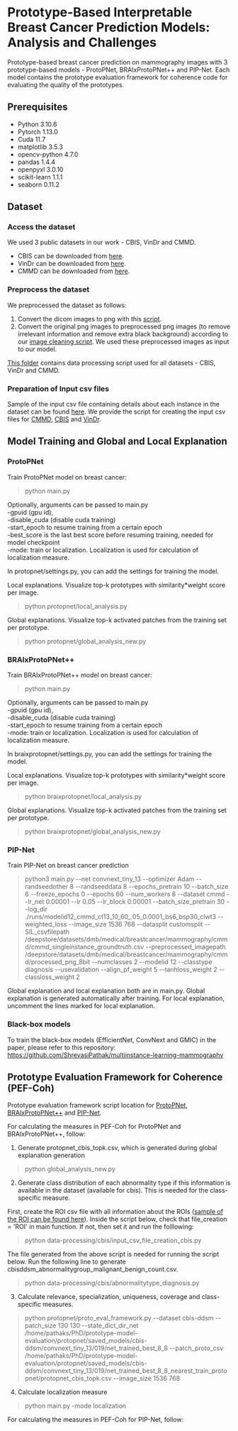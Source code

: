 # Prototype-Based Interpretable Breast Cancer Prediction Models: Analysis and Challenges

Prototype-based breast cancer prediction on mammography images with 3 prototype-based models - ProtoPNet, BRAIxProtoPNet++ and PIP-Net.
Each model contains the prototype evaluation framework for coherence code for evaluating the quality of the prototypes.

## Prerequisites
- Python 3.10.6
- Pytorch 1.13.0
- Cuda 11.7
- matplotlib 3.5.3
- opencv-python 4.7.0
- pandas 1.4.4
- openpyxl 3.0.10
- scikit-learn 1.1.1
- seaborn 0.11.2

## Dataset

### Access the dataset

We used 3 public datasets in our work - CBIS, VinDr and CMMD.

- CBIS can be downloaded from [here](https://wiki.cancerimagingarchive.net/pages/viewpage.action?pageId=22516629).
- VinDr can be downloaded from [here](https://vindr.ai/datasets/mammo).
- CMMD can be downloaded from [here](https://www.cancerimagingarchive.net/collection/cmmd/).

### Preprocess the dataset

We preprocessed the dataset as follows:

1. Convert the dicom images to png with this [script](data-processing/cmmd/dicom_to_png.py). <br/>
2. Convert the original png images to preprocessed png images (to remove irrelevant information and remove extra black background) according to our [image cleaning script](data-processing/cmmd/image_cleaning.py). We used these preprocessed images as input to our model.

[This folder](data-processing) contains data processing script used for all datasets - CBIS, VinDr and CMMD. 

### Preparation of Input csv files

Sample of the input csv file containing details about each instance in the dataset can be found [here](sample-input-csv-file).
We provide the script for creating the input csv files for [CMMD](data-processing/cmmd/utilities.py), [CBIS](data-processing/cbis/input_csv_file_creation_cbis.py) and [VinDr](data-processing/vindr/utilities.py).  

## Model Training and Global and Local Explanation

### ProtoPNet

Train ProtoPNet model on breast cancer:
> python main.py

Optionally, arguments can be passed to main.py <br/>
-gpuid (gpu id), <br/>
-disable_cuda (disable cuda training) <br/>
-start_epoch to resume training from a certain epoch <br/>
-best_score is the last best score before resuming training, needed for model checkpoint <br/>
-mode: train or localization. Localization is used for calculation of localization measure.

In protopnet/settings.py, you can add the settings for training the model.

Local explanations. Visualize top-k prototypes with similarity*weight score per image. 
> python protopnet/local_analysis.py

Global explanations. Visualize top-k activated patches from the training set per prototype.
> python protopnet/global_analysis_new.py

### BRAIxProtoPNet++
Train BRAIxProtoPNet++ model on breast cancer:
> python main.py

Optionally, arguments can be passed to main.py <br/>
-gpuid (gpu id), <br/>
-disable_cuda (disable cuda training) <br/>
-start_epoch to resume training from a certain epoch <br/>
-mode: train or localization. Localization is used for calculation of localization measure.

In braixprotopnet/settings.py, you can add the settings for training the model.

Local explanations. Visualize top-k prototypes with similarity*weight score per image. 
> python braixprotopnet/local_analysis.py

Global explanations. Visualize top-k activated patches from the training set per prototype.
> python braixprotopnet/global_analysis_new.py

### PIP-Net

Train PIP-Net on breast cancer prediction
> python3 main.py --net convnext_tiny_13 --optimizer Adam --randseedother 8 --randseeddata 8 --epochs_pretrain 10 --batch_size 6 --freeze_epochs 0 --epochs 60 --num_workers 8 --dataset cmmd --lr_net 0.00001 --lr 0.05 --lr_block 0.00001 --batch_size_pretrain 30 --log_dir ./runs/modelid12_cmmd_ct13_10_60_.05_0.0001_bs6_bsp30_clwt3 --weighted_loss --image_size 1536 768 --datasplit customsplit --SIL_csvfilepath /deepstore/datasets/dmb/medical/breastcancer/mammography/cmmd/cmmd_singleinstance_groundtruth.csv --preprocessed_imagepath /deepstore/datasets/dmb/medical/breastcancer/mammography/cmmd/processed_png_8bit --numclasses 2 --modelid 12 --classtype diagnosis --usevalidation --align_pf_weight 5 --tanhloss_weight 2 --classloss_weight 2

Global explanation and local explanation both are in main.py. Global explanation is generated automatically after training. For local explanation, uncomment the lines marked for local explanation.

### Black-box models

To train the black-box models (EfficientNet, ConvNext and GMIC) in the paper, please refer to this repository: https://github.com/ShreyasiPathak/multiinstance-learning-mammography

## Prototype Evaluation Framework for Coherence (PEF-Coh)
Prototype evaluation framework script location for [ProtoPNet](protopnet/proto_eval_framework.py), [BRAIxProtoPNet++](braixprotopnet/proto_eval_framework.py) and [PIP-Net](pipnet/src/util/proto_eval_framework.py).

For calculating the measures in PEF-Coh for ProtoPNet and BRAIxProtoPNet++, follow:

1. Generate protopnet_cbis_topk.csv, which is generated during global explanation generation
> python global_analysis_new.py

2. Generate class distribution of each abnormality type if this information is available in the dataset (available for cbis). This is needed for the class-specific measure.

First, create the ROI csv file with all information about the ROIs ([sample of the ROI can be found here](sample-input-csv-file/cbis/MG_training_files_cbis-ddsm_roi_groundtruth.csv)). Inside the script below, check that file_creation = 'ROI' in main function. If not, then set it and run the folllowing:
> python data-processing/cbis/input_csv_file_creation_cbis.py

The file generated from the above script is needed for running the script below. Run the following line to generate cbisddsm_abnormalitygroup_malignant_benign_count.csv.
> python data-processing/cbis/abnormalitytype_diagnosis.py

3. Calculate relevance, specialization, uniqueness, coverage and class-specific measures.
> python protopnet/proto_eval_framework.py --dataset cbis-ddsm --patch_size 130 130 --state_dict_dir_net /home/pathaks/PhD/prototype-model-evaluation/protopnet/saved_models/cbis-ddsm/convnext_tiny_13/019/net_trained_best_8_8 --patch_proto_csv /home/pathaks/PhD/prototype-model-evaluation/protopnet/saved_models/cbis-ddsm/convnext_tiny_13/019/net_trained_best_8_8_nearest_train_protopnet/protopnet_cbis_topk.csv --image_size 1536 768

4. Calculate localization measure
> python main.py -mode localization

For calculating the measures in PEF-Coh for PIP-Net, follow:
